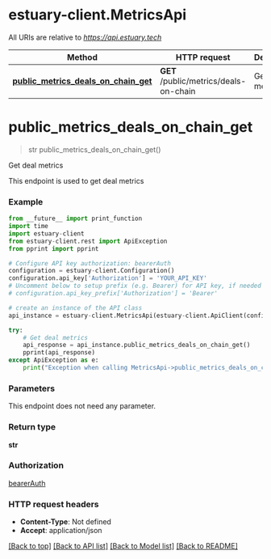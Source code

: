 # estuary-client.MetricsApi

All URIs are relative to *https://api.estuary.tech*

Method | HTTP request | Description
------------- | ------------- | -------------
[**public_metrics_deals_on_chain_get**](MetricsApi.md#public_metrics_deals_on_chain_get) | **GET** /public/metrics/deals-on-chain | Get deal metrics


# **public_metrics_deals_on_chain_get**
> str public_metrics_deals_on_chain_get()

Get deal metrics

This endpoint is used to get deal metrics

### Example
```python
from __future__ import print_function
import time
import estuary-client
from estuary-client.rest import ApiException
from pprint import pprint

# Configure API key authorization: bearerAuth
configuration = estuary-client.Configuration()
configuration.api_key['Authorization'] = 'YOUR_API_KEY'
# Uncomment below to setup prefix (e.g. Bearer) for API key, if needed
# configuration.api_key_prefix['Authorization'] = 'Bearer'

# create an instance of the API class
api_instance = estuary-client.MetricsApi(estuary-client.ApiClient(configuration))

try:
    # Get deal metrics
    api_response = api_instance.public_metrics_deals_on_chain_get()
    pprint(api_response)
except ApiException as e:
    print("Exception when calling MetricsApi->public_metrics_deals_on_chain_get: %s\n" % e)
```

### Parameters
This endpoint does not need any parameter.

### Return type

**str**

### Authorization

[bearerAuth](../README.md#bearerAuth)

### HTTP request headers

 - **Content-Type**: Not defined
 - **Accept**: application/json

[[Back to top]](#) [[Back to API list]](../README.md#documentation-for-api-endpoints) [[Back to Model list]](../README.md#documentation-for-models) [[Back to README]](../README.md)

